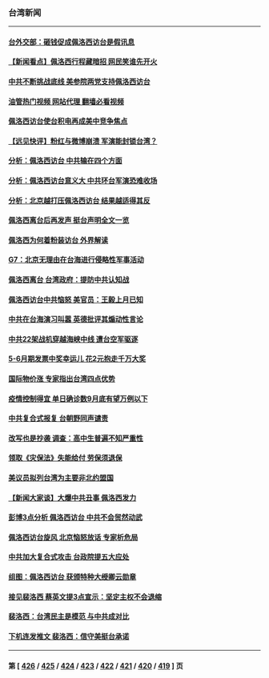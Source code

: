 ### 台湾新闻
---
#### [台外交部：砸钱促成佩洛西访台是假讯息](../../pages/ncid1349361/n13795314.md?08041645) 
#### [【新闻看点】佩洛西行程藏暗招 网民笑谁先开火](../../pages/ncid1349361/n13794998.md?08041645) 
#### [中共不断挑战底线 美参院两党支持佩洛西访台](../../pages/ncid1349361/n13795124.md?08041645) 
#### [油管热门视频 网站代理 翻墙必看视频](http://209.222.30.114:81/youtube.html?08041645)
#### [佩洛西访台使台积电再成美中竞争焦点](../../pages/ncid1349361/n13795118.md?08041645) 
#### [【远见快评】粉红与微博崩溃 军演能封锁台湾？](../../pages/ncid1349361/n13795010.md?08041645) 
#### [分析：佩洛西访台 中共输在四个方面](../../pages/ncid1349361/n13794891.md?08041645) 
#### [分析：佩洛西访台意义大 中共环台军演恐难收场](../../pages/ncid1349361/n13794703.md?08041645) 
#### [分析：北京越打压佩洛西访台 结果越适得其反](../../pages/ncid1349361/n13794881.md?08041645) 
#### [佩洛西离台后再发声 挺台声明全文一览](../../pages/ncid1349361/n13794931.md?08041645) 
#### [佩洛西为何着粉装访台 外界解读](../../pages/ncid1349361/n13794865.md?08041645) 
#### [G7：北京无理由在台海进行侵略性军事活动](../../pages/ncid1349361/n13794854.md?08041645) 
#### [佩洛西离台 台湾政府：提防中共认知战](../../pages/ncid1349361/n13794779.md?08041645) 
#### [佩洛西访台中共恼怒 美官员：王毅上月已知](../../pages/ncid1349361/n13794764.md?08041645) 
#### [中共在台海演习叫嚣 英德批评其煽动性言论](../../pages/ncid1349361/n13794857.md?08041645) 
#### [中共22架战机穿越海峡中线 遭台空军驱逐](../../pages/ncid1349361/n13794836.md?08041645) 
#### [5-6月期发票中奖幸运儿 花2元抱走千万大奖](../../pages/ncid1349361/n13794796.md?08041645) 
#### [国际物价涨 专家指出台湾四点优势](../../pages/ncid1349361/n13794783.md?08041645) 
#### [疫情控制得宜 单日确诊数9月底有望万例以下](../../pages/ncid1349361/n13794785.md?08041645) 
#### [中共复合式报复 台朝野同声谴责](../../pages/ncid1349361/n13794738.md?08041645) 
#### [改写也是抄袭 调查：高中生普遍不知严重性](../../pages/ncid1349361/n13794790.md?08041645) 
#### [领取《灾保法》失能给付 劳保须退保](../../pages/ncid1349361/n13794789.md?08041645) 
#### [美议员拟列台湾为主要非北约盟国](../../pages/ncid1349361/n13794715.md?08041645) 
#### [【新闻大家谈】大爆中共丑事 佩洛西发力](../../pages/ncid1349361/n13794750.md?08041645) 
#### [彭博3点分析 佩洛西访台 中共不会贸然动武](../../pages/ncid1349361/n13794707.md?08041645) 
#### [佩洛西访台旋风 北京恼怒放话 专家析危局](../../pages/ncid1349361/n13794751.md?08041645) 
#### [中共加大复合式攻击 台政院提五大应处](../../pages/ncid1349361/n13794759.md?08041645) 
#### [组图：佩洛西访台 获颁特种大绶卿云勋章](../../pages/ncid1349361/n13794594.md?08041645) 
#### [接见裴洛西 蔡英文提3点宣示：坚定主权不会退缩](../../pages/ncid1349361/n13794744.md?08041645) 
#### [裴洛西：台湾民主是模范 与中共成对比](../../pages/ncid1349361/n13794742.md?08041645) 
#### [下机连发推文 裴洛西：信守美挺台承诺](../../pages/ncid1349361/n13794740.md?08041645) 

---
#### 第 [ [426](./426.md?08041645) / [425](./425.md?08041645) / [424](./424.md?08041645) / [423](./423.md?08041645) / [422](./422.md?08041645) / [421](./421.md?08041645) / [420](./420.md?08041645) / [419](./419.md?08041645) ] 页
